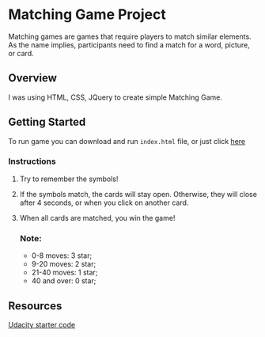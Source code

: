 # Matching Game Project

Matching games are games that require players to match similar elements. As the name implies, participants need to find a match for a word, picture, or card.

## Overview

I was using HTML, CSS, JQuery to create simple Matching Game.

## Getting Started

To run game you can download and run ```index.html``` file, or just click [here](https://moramu.github.io/fend-project-memory-game/)

### Instructions

1. Try to remember the symbols!
2. If the symbols match, the cards will stay open. Otherwise, they will close after 4 seconds, or when you click on another card.
3. When all cards are matched, you win the game!

	### Note: 
	- 0-8 moves: 3 star;
	- 9-20 moves: 2 star;
	- 21-40 moves: 1 star;
	- 40 and over: 0 star; 

## Resources

[Udacity starter code](https://github.com/udacity/fend-project-memory-game)